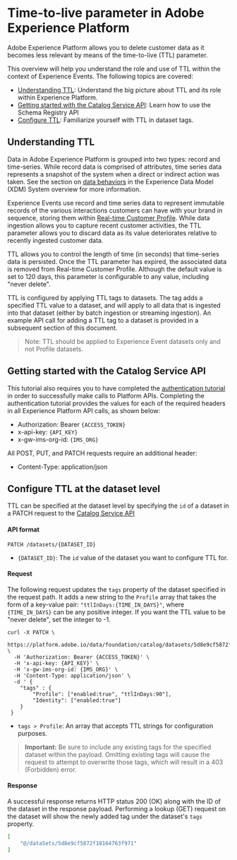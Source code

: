 # Time-to-live parameter in Adobe Experience Platform

Adobe Experience Platform allows you to delete customer data as it becomes less relevant by means of the time-to-live (TTL) parameter.  

This overview will help you understand the role and use of TTL within the context of Experience Events. The following topics are covered:

* [Understanding TTL](#understanding-ttl): Understand the big picture about TTL and its role within Experience Platform.
* [Getting started with the Catalog Service API](#getting-started-with-the-catalog-service-api): Learn how to use the Schema Registry API
* [Configure TTL](#configure-ttl-at-the-dataset-level): Familiarize yourself with TTL in dataset tags.

## Understanding TTL

Data in Adobe Experience Platform is grouped into two types: record and time-series. While record data is comprised of attributes, time series data represents a snapshot of the system when a direct or indirect action was taken. See the section on [data behaviors](../schema_registry/xdm_system/xdm_system_in_experience_platform#data-behaviors-in-xdm-system.md) in the Experience Data Model (XDM) System overview for more information.

Experience Events use record and time series data to represent immutable records of the various interactions customers can have with your brand in sequence, storing them within [Real-time Customer Profile](unified_profile_architectural_overview.md). While data ingestion allows you to capture recent customer activities, the TTL parameter allows you to discard data as its value deteriorates relative to recently ingested customer data. 

TTL allows you to control the length of time (in seconds) that time-series data is persisted. Once the TTL parameter has expired, the associated data is removed from Real-time Customer Profile. Although the default value is set to 120 days, this parameter is configurable to any value, including "never delete".
 
TTL is configured by applying TTL tags to datasets. The tag adds a specified TTL value to a dataset, and will apply to all data that is ingested into that dataset (either by batch ingestion or streaming ingestion). An example API call for adding a TTL tag to a dataset is provided in a subsequent section of this document.

> Note: TTL should be applied to Experience Event datasets only and not Profile datasets.

## Getting started with the Catalog Service API

This tutorial also requires you to have completed the [authentication tutorial](../../tutorials/authenticate_to_acp_tutorial/authenticate_to_acp_tutorial.md) in order to successfully make calls to Platform APIs. Completing the authentication tutorial provides the values for each of the required headers in all Experience Platform API calls, as shown below:

* Authorization: Bearer `{ACCESS_TOKEN}`
* x-api-key: `{API_KEY}`
* x-gw-ims-org-id: `{IMS_ORG}`

All POST, PUT, and PATCH requests require an additional header:

* Content-Type: application/json

## Configure TTL at the dataset level
 
TTL can be specified at the dataset level by specifying the `id` of a dataset in a PATCH request to the [Catalog Service API](../../../../../../acpdr/swagger-specs/catalog.yaml)

#### API format

```http
PATCH /datasets/{DATASET_ID}
```
* `{DATASET_ID}`: The `id` value of the dataset you want to configure TTL for.

#### Request

The following request updates the `tags` property of the dataset specified in the request path. It adds a new string to the `Profile` array that takes the form of a key-value pair: `"ttlInDays:{TIME_IN_DAYS}"`, where `{TIME_IN_DAYS}` can be any positive integer. If you want the TTL value to be "never delete", set the integer to -1.

```shell
curl -X PATCH \
  https://platform.adobe.io/data/foundation/catalog/datasets/5d8e9cf5872f18164763f971 \
  -H 'Authorization: Bearer {ACCESS_TOKEN}' \
  -H 'x-api-key: {API_KEY}' \
  -H 'x-gw-ims-org-id: {IMS_ORG}' \
  -H 'Content-Type: application/json' \
  -d ' {
    "tags" : {
	    "Profile": ["enabled:true", "ttlInDays:90"],
	    "Identity": ["enabled:true"]
    }
 }
```
* `tags > Profile`: An array that accepts TTL strings for configuration purposes.

> **Important:** Be sure to include any existing tags for the specified dataset within the payload. Omitting existing tags will cause the request to attempt to overwrite those tags, which will result in a 403 (Forbidden) error.

#### Response

A successful response returns HTTP status 200 (OK) along with the ID of the dataset in the response payload. Performing a lookup (GET) request on the dataset will show the newly added tag under the dataset's `tags` property.

```json
[
    "@/dataSets/5d8e9cf5872f18164763f971"
]
```
